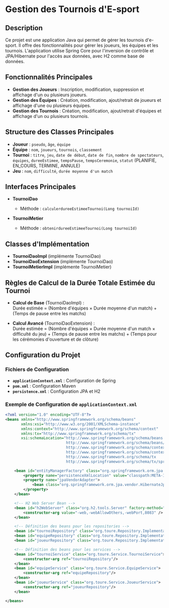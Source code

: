 # Gestion des Tournois d'E-sport

## Description

Ce projet est une application Java qui permet de gérer les tournois d'e-sport. Il offre des fonctionnalités pour gérer les joueurs, les équipes et les tournois. L'application utilise Spring Core pour l'inversion de contrôle et JPA/Hibernate pour l'accès aux données, avec H2 comme base de données.

## Fonctionnalités Principales

- **Gestion des Joueurs** : Inscription, modification, suppression et affichage d'un ou plusieurs joueurs.
- **Gestion des Équipes** : Création, modification, ajout/retrait de joueurs et affichage d'une ou plusieurs équipes.
- **Gestion des Tournois** : Création, modification, ajout/retrait d'équipes et affichage d'un ou plusieurs tournois.

## Structure des Classes Principales

- **Joueur** : `pseudo`, `âge`, `équipe`
- **Équipe** : `nom`, `joueurs`, `tournois`, `classement`
- **Tournoi** : `titre`, `jeu`, `date de début`, `date de fin`, `nombre de spectateurs`, `équipes`, `dureeEstimee`, `tempsPause`, `tempsCeremonie`, `statut` (PLANIFIE, EN_COURS, TERMINE, ANNULE)
- **Jeu** : `nom`, `difficulté`, `durée moyenne d'un match`

## Interfaces Principales

- **TournoiDao**
    - Méthode : `calculerdureeEstimeeTournoi(Long tournoiId)`

- **TournoiMetier**
    - Méthode : `obtenirdureeEstimeeTournoi(Long tournoiId)`

## Classes d'Implémentation

- **TournoiDaoImpl** (implémente TournoiDao)
- **TournoiDaoExtension** (implémente TournoiDao)
- **TournoiMetierImpl** (implémente TournoiMetier)

## Règles de Calcul de la Durée Totale Estimée du Tournoi

- **Calcul de Base** (TournoiDaoImpl) :  
  Durée estimée = (Nombre d'équipes × Durée moyenne d'un match) + (Temps de pause entre les matchs)

- **Calcul Avancé** (TournoiDaoExtension) :  
  Durée estimée = (Nombre d'équipes × Durée moyenne d'un match × difficulté du jeu) + (Temps de pause entre les matchs) + (Temps pour les cérémonies d'ouverture et de clôture)

## Configuration du Projet

### Fichiers de Configuration

- **`applicationContext.xml`** : Configuration de Spring
- **`pom.xml`** : Configuration Maven
- **`persistence.xml`** : Configuration JPA et H2

### Exemple de Configuration de `applicationContext.xml`

```xml
<?xml version="1.0" encoding="UTF-8"?>
<beans xmlns="http://www.springframework.org/schema/beans"
       xmlns:xsi="http://www.w3.org/2001/XMLSchema-instance"
       xmlns:context="http://www.springframework.org/schema/context"
       xmlns:tx="http://www.springframework.org/schema/tx"
       xsi:schemaLocation="http://www.springframework.org/schema/beans
                           http://www.springframework.org/schema/beans/spring-beans.xsd
                           http://www.springframework.org/schema/context
                           http://www.springframework.org/schema/context/spring-context.xsd
                           http://www.springframework.org/schema/tx
                           http://www.springframework.org/schema/tx/spring-tx.xsd">

    <bean id="entityManagerFactory" class="org.springframework.orm.jpa.LocalContainerEntityManagerFactoryBean">
        <property name="persistenceXmlLocation" value="classpath:META-INF/persistence.xml"/>
        <property name="jpaVendorAdapter">
            <bean class="org.springframework.orm.jpa.vendor.HibernateJpaVendorAdapter"/>
        </property>
    </bean>

    <!-- H2 Web Server Bean -->
    <bean id="h2WebServer" class="org.h2.tools.Server" factory-method="createWebServer" init-method="start" destroy-method="stop">
        <constructor-arg value="-web,-webAllowOthers,-webPort,8083" />
    </bean>

    <!-- Définition des beans pour les repositories -->
    <bean id="tournoiRepository" class="org.toure.Repository.Implementation.TournoiRepositoryImpl"></bean>
    <bean id="equipeRepository" class="org.toure.Repository.Implementation.EquipeRepositoryImpl"/>
    <bean id="joueurRepository" class="org.toure.Repository.Implementation.JoueurRepositoryImpl"/>

    <!-- Définition des beans pour les services -->
    <bean id="tournoiService" class="org.toure.Service.TournoiService">
        <constructor-arg ref="tournoiRepository"/>
    </bean>
    <bean id="equipeService" class="org.toure.Service.EquipeService">
        <constructor-arg ref="equipeRepository"/>
    </bean>
    <bean id="joueurService" class="org.toure.Service.JoueurService">
        <constructor-arg ref="joueurRepository"/>
    </bean>

</beans>
